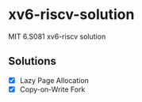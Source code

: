 # xv6-riscv-solution
MIT 6.S081 xv6-riscv solution

## Solutions
- [x] Lazy Page Allocation
- [x] Copy-on-Write Fork 
